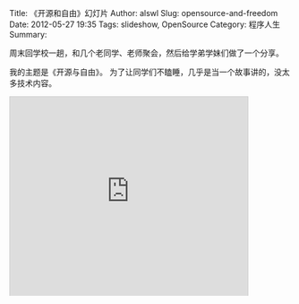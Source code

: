 Title: 《开源和自由》幻灯片
Author: alswl
Slug: opensource-and-freedom
Date: 2012-05-27 19:35
Tags: slideshow, OpenSource
Category: 程序人生
Summary: 


周末回学校一趟，和几个老同学、老师聚会，然后给学弟学妹们做了一个分享。

我的主题是《开源与自由》。
为了让同学们不瞌睡，几乎是当一个故事讲的，没太多技术内容。

<iframe allowfullscreen="" frameborder="0" height="355" marginheight="0" marginwidth="0" scrolling="no" src="http://www.slideshare.net/slideshow/embed_code/13092676" style="border:1px solid #CCC;border-width:1px 1px 0" width="425"></iframe>
